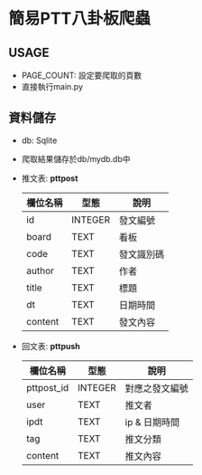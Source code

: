 # 簡易PTT八卦板爬蟲
## USAGE
* PAGE_COUNT: 設定要爬取的頁數
* 直接執行main.py
## 資料儲存
* db: Sqlite
* 爬取結果儲存於db/mydb.db中
* 推文表: __pttpost__

  | 欄位名稱 | 型態    | 說明 |
  | ------- | ------- | -------- |
  | id      | INTEGER | 發文編號  |
  | board   | TEXT    | 看板      |
  | code    | TEXT    | 發文識別碼 |
  | author  | TEXT    | 作者      |
  | title   | TEXT    | 標題      |
  | dt      | TEXT    | 日期時間  |
  | content | TEXT    | 發文內容  |
* 回文表: __pttpush__

  | 欄位名稱    | 型態    | 說明 |
  | ---------- | ------- | ------------- |
  | pttpost_id | INTEGER | 對應之發文編號 |
  | user       | TEXT    | 推文者        |
  | ipdt       | TEXT    | ip & 日期時間 |
  | tag        | TEXT    | 推文分類      |
  | content    | TEXT    | 推文內容      |
